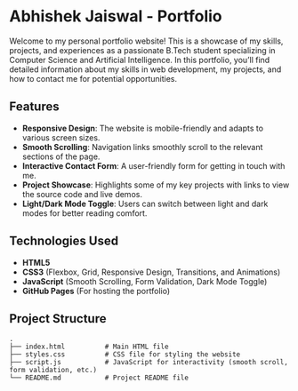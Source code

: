 # Abhishek Jaiswal - Portfolio

Welcome to my personal portfolio website! This is a showcase of my skills, projects, and experiences as a passionate B.Tech student specializing in Computer Science and Artificial Intelligence. In this portfolio, you’ll find detailed information about my skills in web development, my projects, and how to contact me for potential opportunities.

## Features

- **Responsive Design**: The website is mobile-friendly and adapts to various screen sizes.
- **Smooth Scrolling**: Navigation links smoothly scroll to the relevant sections of the page.
- **Interactive Contact Form**: A user-friendly form for getting in touch with me.
- **Project Showcase**: Highlights some of my key projects with links to view the source code and live demos.
- **Light/Dark Mode Toggle**: Users can switch between light and dark modes for better reading comfort.

## Technologies Used

- **HTML5**
- **CSS3** (Flexbox, Grid, Responsive Design, Transitions, and Animations)
- **JavaScript** (Smooth Scrolling, Form Validation, Dark Mode Toggle)
- **GitHub Pages** (For hosting the portfolio)

## Project Structure

```plaintext
.
├── index.html          # Main HTML file
├── styles.css          # CSS file for styling the website
├── script.js           # JavaScript for interactivity (smooth scroll, form validation, etc.)
└── README.md           # Project README file
